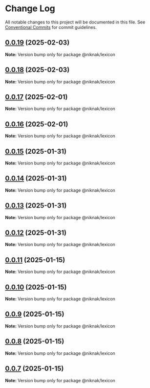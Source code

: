 # Change Log

All notable changes to this project will be documented in this file.
See [Conventional Commits](https://conventionalcommits.org) for commit guidelines.

## [0.0.19](https://github.com/TheNikNakCollective/NikNakPackages/compare/v0.0.18...v0.0.19) (2025-02-03)

**Note:** Version bump only for package @niknak/lexicon

## [0.0.18](https://github.com/TheNikNakCollective/NikNakPackages/compare/v0.0.17...v0.0.18) (2025-02-03)

**Note:** Version bump only for package @niknak/lexicon

## [0.0.17](https://github.com/TheNikNakCollective/NikNakPackages/compare/v0.0.16...v0.0.17) (2025-02-01)

**Note:** Version bump only for package @niknak/lexicon

## [0.0.16](https://github.com/TheNikNakCollective/NikNakPackages/compare/v0.0.15...v0.0.16) (2025-02-01)

**Note:** Version bump only for package @niknak/lexicon

## [0.0.15](https://github.com/TheNikNakCollective/NikNakPackages/compare/v0.0.14...v0.0.15) (2025-01-31)

**Note:** Version bump only for package @niknak/lexicon

## [0.0.14](https://github.com/TheNikNakCollective/NikNakPackages/compare/v0.0.13...v0.0.14) (2025-01-31)

**Note:** Version bump only for package @niknak/lexicon

## [0.0.13](https://github.com/TheNikNakCollective/NikNakPackages/compare/v0.0.12...v0.0.13) (2025-01-31)

**Note:** Version bump only for package @niknak/lexicon

## [0.0.12](https://github.com/TheNikNakCollective/NikNakPackages/compare/v0.0.11...v0.0.12) (2025-01-31)

**Note:** Version bump only for package @niknak/lexicon

## [0.0.11](https://github.com/TheNikNakCollective/NikNakPackages/compare/v0.0.10...v0.0.11) (2025-01-15)

**Note:** Version bump only for package @niknak/lexicon

## [0.0.10](https://github.com/TheNikNakCollective/NikNakPackages/compare/v0.0.9...v0.0.10) (2025-01-15)

**Note:** Version bump only for package @niknak/lexicon

## [0.0.9](https://github.com/TheNikNakCollective/NikNakPackages/compare/v0.0.8...v0.0.9) (2025-01-15)

**Note:** Version bump only for package @niknak/lexicon

## [0.0.8](https://github.com/TheNikNakCollective/NikNakPackages/compare/v0.0.7...v0.0.8) (2025-01-15)

**Note:** Version bump only for package @niknak/lexicon

## [0.0.7](https://github.com/TheNikNakCollective/NikNakServer/compare/v0.0.4...v0.0.7) (2025-01-15)

**Note:** Version bump only for package @niknak/lexicon
